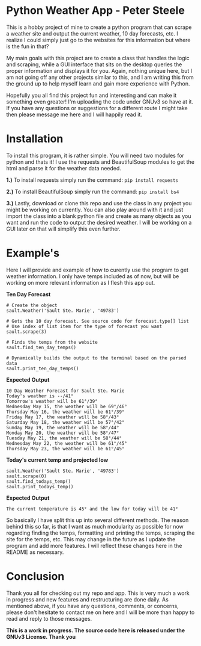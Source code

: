 # Python Weather App - Peter Steele
This is a hobby project of mine to create a python program that can scrape a weather site and output the current weather, 10 day forecasts, etc. I realize I could simply just go to the websites for this information but where is the fun in that? 

My main goals with this project are to create a class that handles the logic and scraping, while a GUI interface that sits on the desktop queries the proper information and displays it for you. Again, nothing unique here, but I am not going off any other projects similar to this, and I am writing this from the ground up to help myself learn and gain more experience with Python. 

Hopefully you all find this project fun and interesting and can make it something even greater! I'm uploading the code under GNUv3 so have at it. If you have any questions or suggestions for a different route I might take then please message me here and I will happily read it.

# Installation
To install this program, it is rather simple. You will need two modules for python and thats it! I use the requests and BeautifulSoup modules to get the html and parse it for the weather data needed. 

**1.)** To install requests simply run the command:
```pip install requests```

**2.)** To install BeautifulSoup simply run the command:
```pip install bs4```

**3.)** Lastly, download or clone this repo and use the class in any project you might be working on currently. You can also play around with it and just import the class into a blank python file and create as many objects as you want and run the code to output the desired weather. I will be working on a GUI later on that will simplify this even further. 

# Example's
Here I will provide and example of how to curently use the program to get weather information. I only have temps included as of now, but will be working on more relevant information as I flesh this app out. 

**Ten Day Forecast**  
```
# Create the object
sault.Weather('Sault Ste. Marie', '49783') 

# Gets the 10 day forecast. See source code for forecast.type[] list
# Use index of list item for the type of forecast you want
sault.scrape(3)

# Finds the temps from the website
sault.find_ten_day_temps() 

# Dynamically builds the output to the terminal based on the parsed data
sault.print_ten_day_temps() 
```
**Expected Output**
```
10 Day Weather Forecast for Sault Ste. Marie
Today's weather is --/41°
Tomorrow's weather will be 61°/39°
Wednesday May 15, the weather will be 69°/46°
Thursday May 16, the weather will be 61°/39°
Friday May 17, the weather will be 58°/43°
Saturday May 18, the weather will be 57°/42°
Sunday May 19, the weather will be 58°/44°
Monday May 20, the weather will be 58°/47°
Tuesday May 21, the weather will be 58°/44°
Wednesday May 22, the weather will be 61°/45°
Thursday May 23, the weather will be 61°/45°
```

**Today's current temp and projected low**
```
sault.Weather('Sault Ste. Marie', '49783')
sault.scrape(0)
sault.find_todays_temp()
sault.print_todays_temp()
```
**Expected Output**
```
The current temperature is 45° and the low for today will be 41°
```
So basically I have split this up into several different methods. The reason behind this so far, is that I want as much modularity as possible for now regarding finding the temps, formatting and printing the temps, scraping the site for the temps, etc. 
This may change in the future as I update the program and add more features. I will reflect these changes here in the README as necessary.

# Conclusion
Thank you all for checking out my repo and app. This is very much a work in progress and new features and restructuring are done daily. As mentioned above, if you have any questions, comments, or concerns, please don't hesitate to contact me on here and I will be more than happy to read and reply to those messages. 

**This is a work in progress. The source code here is released under the GNUv3 License. Thank you**
